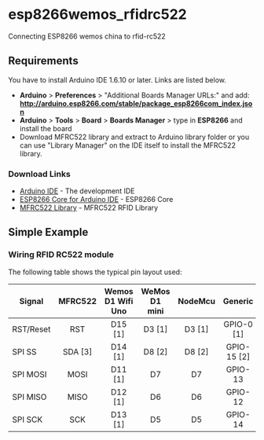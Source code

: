 # esp8266wemos_rfidrc522
Connecting ESP8266 wemos china to rfid-rc522

## Requirements
You have to install Arduino IDE 1.6.10 or later. Links are listed below.
* **Arduino** > **Preferences** > "Additional Boards Manager URLs:" and add: **http://arduino.esp8266.com/stable/package_esp8266com_index.json**
* **Arduino** > **Tools** > **Board** > **Boards Manager** > type in **ESP8266** and install the board
* Download MFRC522 library and extract to Arduino library folder or you can use "Library Manager" on the IDE itself to install the MFRC522 library.

### Download Links
* [Arduino IDE](https://www.arduino.cc/en/Main/Software) - The development IDE
* [ESP8266 Core for Arduino IDE](https://github.com/esp8266/Arduino) - ESP8266 Core
* [MFRC522 Library](https://github.com/miguelbalboa/rfid) - MFRC522 RFID Library

## Simple Example

### Wiring RFID RC522 module
The following table shows the typical pin layout used:

| Signal        | MFRC522       |Wemos D1 Wifi Uno | WeMos D1 mini  | NodeMcu | Generic      |
|---------------|:-------------:|:----------------:|:--------------:| :------:|:------------:|
| RST/Reset     | RST           | D15 [1]          | D3 [1]         | D3 [1]  | GPIO-0 [1]   |
| SPI SS        | SDA [3]       | D14 [1]          | D8 [2]         | D8 [2]  | GPIO-15 [2]  |
| SPI MOSI      | MOSI          | D11 [1]          | D7             | D7      | GPIO-13      |
| SPI MISO      | MISO          | D12 [1]          | D6             | D6      | GPIO-12      |
| SPI SCK       | SCK           | D13 [1]          | D5             | D5      | GPIO-14      |
